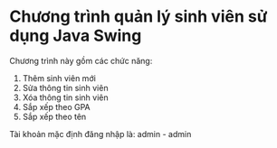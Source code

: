 # Chương trình quản lý sinh viên sử dụng Java Swing
Chương trình này gồm các chức năng:
1. Thêm sinh viên mới
2. Sửa thông tin sinh viên
3. Xóa thông tin sinh viên
4. Sắp xếp theo GPA
5. Sắp xếp theo tên

Tài khoản mặc định đăng nhập là: admin - admin
